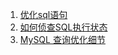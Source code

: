 1. [优化sql语句](http://www.cnblogs.com/zxtp/p/5213103.html)
2. [如何侦查SQL执行状态](https://yq.aliyun.com/articles/62938?utm_campaign=wenzhang&utm_medium=article&utm_source=QQ-qun&utm_content=m_7541)
3. [MySQL 查询优化细节](https://www.cnblogs.com/ShaYeBlog/p/3227244.html)
